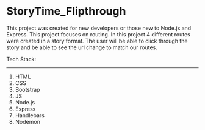 # StoryTime_Flipthrough

This project was created for new developers or those new to Node.js and Express. 
This project focuses on routing. 
In this project 4 different routes were created in a story format. The user will be able to click through the story and be able to see the url change to match our routes. 


Tech Stack: 
_______________________________
1. HTML 
2. CSS 
3. Bootstrap 
4. JS 
5. Node.js 
6. Express 
7. Handlebars
8. Nodemon 